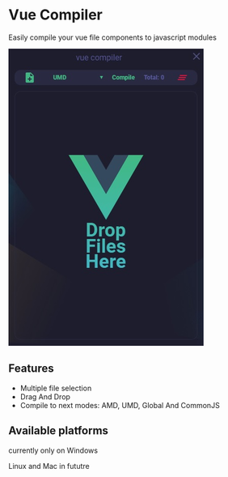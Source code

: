 # Vue Compiler
Easily compile your vue file components to javascript modules

![screenshot](./others/screenshot1.jpg)

## Features
* Multiple file selection
* Drag And Drop
* Compile to next modes: AMD, UMD, Global And CommonJS

## Available platforms
currently only on Windows

Linux and Mac in fututre
